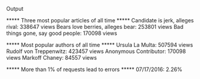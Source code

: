 Output 


 ***** Three most popular articles of all time ***** 
     Candidate is jerk, alleges rival: 338647 views
     Bears love berries, alleges bear: 253801 views
     Bad things gone, say good people: 170098 views


 ***** Most popular authors of all time ***** 
     Ursula La Multa: 507594 views
     Rudolf von Treppenwitz: 423457 views
     Anonymous Contributor: 170098 views
     Markoff Chaney: 84557 views


 ***** More than 1% of requests lead to errors ***** 
     07/17/2016: 2.26%